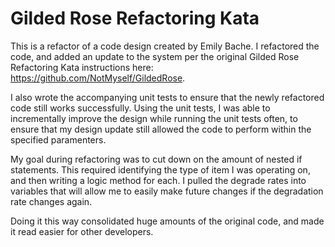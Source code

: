 # Gilded Rose Refactoring Kata

This is a refactor of a code design created by Emily Bache. I refactored the code, and added an update to the system per the original Gilded Rose Refactoring Kata instructions here: https://github.com/NotMyself/GildedRose. 

I also wrote the accompanying unit tests to ensure that the newly refactored code still works successfully. Using the unit tests, I was able to incrementally improve the design while running the unit tests often, to ensure that my design update still allowed the code to perform within the specified paramenters. 

My goal during refactoring was to cut down on the amount of nested if statements. This required identifying the type of item I was operating on, and then writing a logic method for each. I pulled the degrade rates into variables that will allow me to easily make future changes if the degradation rate changes again. 

Doing it this way consolidated huge amounts of the original code, and made it read easier for other developers. 
